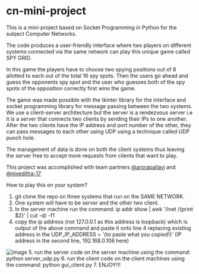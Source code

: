 # cn-mini-project
This is a mini-project based on Socket Programming in Python for the subject Computer Networks. 

The code produces a user-friendly interface where two players on different systems connected via the same network can play this unique game called SPY GRID.

In this game the players have to choose two spying positions out of 8 allotted to each out of the total 16 spy spots. Then the users go ahead and guess the
opponents spy spot and the user who guesses both of the spy spots of the opposition correctly first wins the game.

The game was made possible with the tkinter library for the interface and socket programming library for message passing between the two systems.
We use a client-server architecture but the server is a rendezvous server i.e it is a server that connects two clients by sending their IPs to one another.
After the two clients have the IP address and port number of the other, they can pass messages to each other using UDP using a technique called
UDP punch hole.

The management of data is done on both the client systems thus leaving the server free to accept more requests from clients that want to play.

This project was accomplished with team partners <a href="https://github.com/arorapallavi" target="_blank">@arorapallavi</a> and <a href="https://github.com/niveditha-17" target="_blank">@niveditha-17</a>

How to play this on your system?

1. git clone the repo on three systems that run on the SAME NETWORK.
2. One system will have to be server and the other two client.
3. In the server machine run the command: ip addr show | awk '/inet /{print $2}' | cut -d/ -f1
4. copy the ip address (not 127.0.0.1 as this address is loopback) which is output of the above command and paste it onto line 4 replacing existing address in the UDP_IP_ADDRESS = '{to paste what you copied!}'
(IP address in the second line, 192.168.0.106 here)

![image](https://user-images.githubusercontent.com/97780641/228596684-caaaa40c-f76d-4264-b752-622446b10c13.png)
5. run the server code on the server machine using the command: python server_udp.py
6. run the client code on the client machines using the command: python gui_client.py
7. ENJOY!!!
